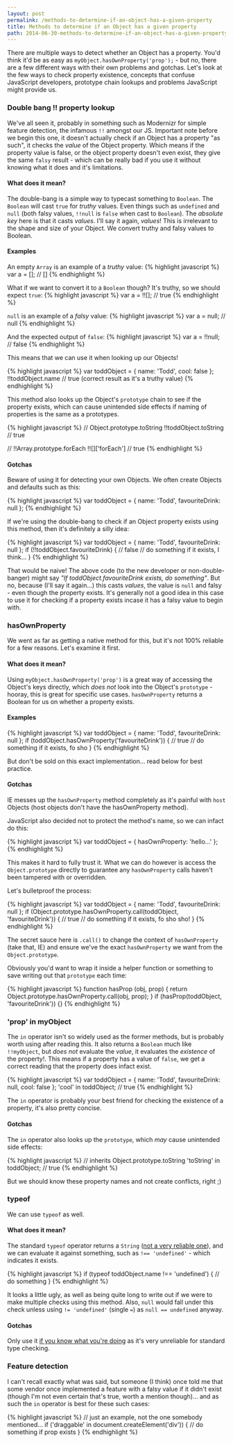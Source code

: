 ```yaml
---
layout: post
permalink: /methods-to-determine-if-an-object-has-a-given-property
title: Methods to determine if an Object has a given property
path: 2014-06-30-methods-to-determine-if-an-object-has-a-given-property.md
---
```


There are multiple ways to detect whether an Object has a property. You'd think it'd be as easy as `myObject.hasOwnProperty('prop');` - but no, there are a few different ways with their own problems and gotchas. Let's look at the few ways to check property existence, concepts that confuse JavaScript developers, prototype chain lookups and problems JavaScript might provide us.

### Double bang !! property lookup
We've all seen it, probably in something such as Modernizr for simple feature detection, the infamous `!!` amongst our JS. Important note before we begin this one, it doesn't actually check if an Object has a property "as such", it checks the _value_ of the Object property. Which means if the property value is false, or the object property doesn't even exist, they give the same `falsy` result - which can be really bad if you use it without knowing what it does and it's limitations.

#### What does it mean?

The double-bang is a simple way to typecast something to `Boolean`. The `Boolean` will cast `true` for _truthy_ values. Even things such as `undefined` and `null` (both falsy values, `!!null` is `false` when cast to `Boolean`). The _absolute key_ here is that it casts _values_. I'll say it again, _values_! This is irrelevant to the shape and size of your Object. We convert truthy and falsy values to Boolean.

#### Examples

An empty `Array` is an example of a _truthy_ value:
{% highlight javascript %}
var a = []; // []
{% endhighlight %}

What if we want to convert it to a `Boolean` though? It's truthy, so we should expect `true`:
{% highlight javascript %}
var a = !![]; // true
{% endhighlight %}

`null` is an example of a _falsy_ value:
{% highlight javascript %}
var a = null; // null
{% endhighlight %}

And the expected output of `false`:
{% highlight javascript %}
var a = !!null; // false
{% endhighlight %}

This means that we can use it when looking up our Objects!

{% highlight javascript %}
var toddObject = {
  name: 'Todd',
  cool: false
};
!!toddObject.name // true (correct result as it's a truthy value)
{% endhighlight %}

This method also looks up the Object's `prototype` chain to see if the property exists, which can cause unintended side effects if naming of properties is the same as a prototypes.

{% highlight javascript %}
// Object.prototype.toString
!!toddObject.toString // true

// !!Array.prototype.forEach
!![]['forEach'] // true
{% endhighlight %}

#### Gotchas

Beware of using it for detecting your own Objects. We often create Objects and defaults such as this:

{% highlight javascript %}
var toddObject = {
  name: 'Todd',
  favouriteDrink: null
};
{% endhighlight %}

If we're using the double-bang to check if an Object property exists using this method, then it's definitely a silly idea:

{% highlight javascript %}
var toddObject = {
  name: 'Todd',
  favouriteDrink: null
};
if (!!toddObject.favouriteDrink) { // false
  // do something if it exists, I think...
}
{% endhighlight %}

That would be naive! The above code (to the new developer or non-double-banger) might say _"If toddObject.favouriteDrink exists, do something"_. But no, because (I'll say it again...) this casts _values_, the value is `null` and falsy - even though the property exists. It's generally not a good idea in this case to use it for checking if a property exists incase it has a falsy value to begin with.

### hasOwnProperty

We went as far as getting a native method for this, but it's not 100% reliable for a few reasons. Let's examine it first.

#### What does it mean?
Using `myObject.hasOwnProperty('prop')` is a great way of accessing the Object's keys directly, which _does not_ look into the Object's `prototype` - hooray, this is great for specific use cases. `hasOwnProperty` returns a Boolean for us on whether a property exists.

#### Examples

{% highlight javascript %}
var toddObject = {
  name: 'Todd',
  favouriteDrink: null
};
if (toddObject.hasOwnProperty('favouriteDrink')) { // true
  // do something if it exists, fo sho
}
{% endhighlight %}

But don't be sold on this exact implementation... read below for best practice.

#### Gotchas

IE messes up the `hasOwnProperty` method completely as it's painful with `host` Objects (host objects don't have the hasOwnProperty method).

JavaScript also decided not to protect the method's name, so we can infact do this:

{% highlight javascript %}
var toddObject = {
  hasOwnProperty: 'hello...'
};
{% endhighlight %}

This makes it hard to fully trust it. What we can do however is access the `Object.prototype` directly to guarantee any `hasOwnProperty` calls haven't been tampered with or overridden. 

Let's bulletproof the process:

{% highlight javascript %}
var toddObject = {
  name: 'Todd',
  favouriteDrink: null
};
if (Object.prototype.hasOwnProperty.call(toddObject, 'favouriteDrink')) { // true
  // do something if it exists, fo sho sho!
}
{% endhighlight %}

The secret sauce here is `.call()` to change the context of `hasOwnProperty` (take that, IE) and ensure we've the exact `hasOwnProperty` we want from the `Object.prototype`.

Obviously you'd want to wrap it inside a helper function or something to save writing out that `prototype` each time:

{% highlight javascript %}
function hasProp (obj, prop) {
  return Object.prototype.hasOwnProperty.call(obj, prop);
}
if (hasProp(toddObject, 'favouriteDrink')) {}
{% endhighlight %}

### 'prop' in myObject

The `in` operator isn't so widely used as the former methods, but is probably worth using after reading this. It also returns a `Boolean` much like `!!myObject`, but _does not_ evaluate the _value_, it evaluates the _existence_ of the property!. This means if a property has a value of `false`, we get a correct reading that the property does infact exist.

{% highlight javascript %}
var toddObject = {
  name: 'Todd',
  favouriteDrink: null,
  cool: false
};
'cool' in toddObject; // true
{% endhighlight %}

The `in` operator is probably your best friend for checking the existence of a property, it's also pretty concise.

#### Gotchas

The `in` operator also looks up the `prototype`, which _may_ cause unintended side effects:

{% highlight javascript %}
// inherits Object.prototype.toString
'toString' in toddObject; // true
{% endhighlight %}

But we should know these property names and not create conflicts, right ;)

### typeof

We can use `typeof` as well.

#### What does it mean?

The standard `typeof` operator returns a `String` ([not a very reliable one](http://toddmotto.com/understanding-javascript-types-and-reliable-type-checking)), and we can evaluate it against something, such as `!== 'undefined'` - which indicates it exists.

{% highlight javascript %}
if (typeof toddObject.name !== 'undefined') {
  // do something
}
{% endhighlight %}

It looks a little ugly, as well as being quite long to write out if we were to make multiple checks using this method. Also, `null` would fall under this check unless using `!= 'undefined'` (single `=`) as `null == undefined` anyway.

#### Gotchas

Only use it [if you know what you're doing](http://toddmotto.com/understanding-javascript-types-and-reliable-type-checking) as it's very unreliable for standard type checking.

### Feature detection

I can't recall exactly what was said, but someone (I think) once told me that some  vendor once implemented a feature with a falsy value if it didn't exist (though I'm not even certain that's true, worth a mention though)... and as such the `in` operator is best for these such cases:

{% highlight javascript %}
// just an example, not the one somebody mentioned...
if ('draggable' in document.createElement('div')) {
  // do something if prop exists
}
{% endhighlight %}
